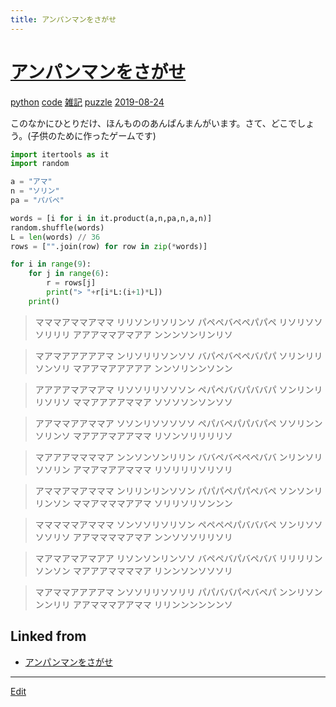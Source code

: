 ```yaml
---
title: アンパンマンをさがせ
---
```

# [アンパンマンをさがせ](/アンパンマンをさがせ)

[python](/python) [code](/code) [雑記](/雑記) [puzzle](/puzzle)
[2019-08-24](/2019-08-24) 

このなかにひとりだけ、ほんもののあんぱんまんがいます。さて、どこでしょう。(子供のために作ったゲームです)

```python
import itertools as it
import random

a = "アマ"
n = "ソリン"
pa = "パバペ"

words = [i for i in it.product(a,n,pa,n,a,n)]
random.shuffle(words)
L = len(words) // 36
rows = ["".join(row) for row in zip(*words)]

for i in range(9):
    for j in range(6):
        r = rows[j]
        print("> "+r[i*L:(i+1)*L])
    print()
```

> マママアママアママ
> リリソンリソリンソ
> パペペバペペパパペ
> リソリソソソリリリ
> アアアママアマアア
> ンンンソンリンリソ

> マアマアアアアアマ
> ンリソリリソンソソ
> バパペバペペバパパ
> ソリンリリソンソリ
> マアアマアアアアア
> ンンソリンンソンン

> アアアアマアマアマ
> リソソリリソソソン
> ペパペババパババパ
> ソンリンリリソリソ
> ママアアアアママア
> ソソソソンソンソソ

> アアママアアママア
> ソソンリソソソソソ
> ペパバペパパバパペ
> ソソリンンソリンソ
> マアアアマアアママ
> リソンソリリリリソ

> マアアアママママア
> ンンソンソンリリン
> ババペバペペペババ
> ンリンソリソソリン
> アマアマアアマママ
> リソリリリソリソリ

> アママアマアマママ
> ンリリンリンソソン
> パパパペパパペバペ
> ソンソンリリンソン
> ママアマママアアマ
> ソリリソリソンンン

> マママママアマママ
> ソンソソリソリソン
> ペペペペパバババペ
> ソンリソソソソリソ
> アアママママアマア
> ンンソソソリリソリ

> マアマアマアマアア
> リソンソンリンソソ
> バペペバパバペババ
> リリリリンソンソン
> マアアアママママア
> リンンソンソソソリ

> マアママアアアアマ
> ンソソリリソソリリ
> パパババパペバペパ
> ンンリソンンンリリ
> アアマママアアママ
> リリンンンンンンソ


## Linked from

* [アンパンマンをさがせ](/アンパンマンをさがせ)


----

[Edit](https://github.com/vitroid/vitroid.github.io/edit/master/MD/アンパンマンをさがせ.md)


